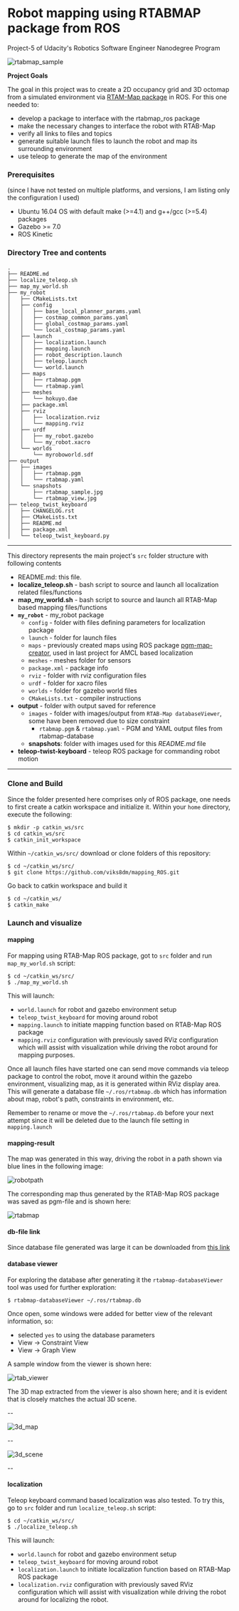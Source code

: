 # Robot mapping using RTABMAP package from ROS

Project-5 of Udacity's Robotics Software Engineer Nanodegree Program

![rtabmap_sample](./output/snapshots/rtabmap_sample.jpg)

**Project Goals**

The goal in this project was to create a 2D occupancy grid and 3D octomap from a simulated environment via [RTAM-Map package](http://wiki.ros.org/rtabmap_ros) in ROS. For this one needed to:

* develop a package to interface with the rtabmap_ros package
* make the necessary changes to interface the robot with RTAB-Map
* verify all links to files and topics
* generate suitable launch files to launch the robot and map its surrounding environment
* use teleop to generate the map of the environment


### Prerequisites
(since I have not tested on multiple platforms, and versions, I am listing only the configuration I used)

* Ubuntu 16.04 OS with default make (>=4.1) and g++/gcc (>=5.4) packages
* Gazebo >= 7.0
* ROS Kinetic

### Directory Tree and contents


```
.
├── README.md
├── localize_teleop.sh
├── map_my_world.sh
├── my_robot
│   ├── CMakeLists.txt
│   ├── config
│   │   ├── base_local_planner_params.yaml
│   │   ├── costmap_common_params.yaml
│   │   ├── global_costmap_params.yaml
│   │   └── local_costmap_params.yaml
│   ├── launch
│   │   ├── localization.launch
│   │   ├── mapping.launch
│   │   ├── robot_description.launch
│   │   ├── teleop.launch
│   │   └── world.launch
│   ├── maps
│   │   ├── rtabmap.pgm
│   │   └── rtabmap.yaml
│   ├── meshes
│   │   └── hokuyo.dae
│   ├── package.xml
│   ├── rviz
│   │   ├── localization.rviz
│   │   └── mapping.rviz
│   ├── urdf
│   │   ├── my_robot.gazebo
│   │   └── my_robot.xacro
│   └── worlds
│       └── myroboworld.sdf
├── output
│   ├── images
│   │   ├── rtabmap.pgm
│   │   └── rtabmap.yaml
│   └── snapshots
│       ├── rtabmap_sample.jpg
│       └── rtabmap_view.jpg
├── teleop_twist_keyboard
│   ├── CHANGELOG.rst
│   ├── CMakeLists.txt
│   ├── README.md
│   ├── package.xml
│   └── teleop_twist_keyboard.py

```
---

This directory represents the main project's `src` folder structure with following contents

* README.md: this file.
* **localize_teleop.sh** - bash script to source and launch all localization related files/functions
* **map_my_world.sh** - bash script to source and launch all RTAB-Map based mapping files/functions
* **`my_robot`** - my_robot package
	* `config` - folder with files defining parameters for localization package
	* `launch` - folder for launch files
	* `maps` - previously created maps using ROS package [pgm-map-creator](https://github.com/udacity/pgm_map_creator), used in last project for AMCL based localization
	* `meshes` - meshes folder for sensors
	* `package.xml` - package info
	* `rviz` - folder with rviz configuration files
	* `urdf` - folder for xacro files
	* `worlds` - folder for gazebo world files
	* `CMakeLists.txt` - compiler instructions
* **output** - folder with output saved for reference
	* `images` - folder with images/output from `RTAB-Map databaseViewer`, some have been removed due to size constraint
		* `rtabmap.pgm` & `rtabmap.yaml` - PGM and YAML output files from rtabmap-database
	* **snapshots**: folder with images used for this *README.md* file
* **teleop-twist-keyboard** - teleop ROS package for commanding robot motion

---


### Clone and Build

Since the folder presented here comprises only of ROS package, one needs to first create a catkin workspace and initialize it. Within your `home` directory, execute the following:

```
$ mkdir -p catkin_ws/src
$ cd catkin_ws/src
$ catkin_init_workspace
```

Within `~/catkin_ws/src/` download or clone folders of this repository:

```
$ cd ~/catkin_ws/src/
$ git clone https://github.com/viks8dm/mapping_ROS.git
```

Go back to catkin workspace and build it

```
$ cd ~/catkin_ws/
$ catkin_make
```

### Launch and visualize

#### mapping

For mapping using RTAB-Map ROS package, got to `src` folder and run `map_my_world.sh` script:

```
$ cd ~/catkin_ws/src/
$ ./map_my_world.sh
```
This will launch:

* `world.launch` for robot and gazebo environment setup
* `teleop_twist_keyboard` for moving around robot
* `mapping.launch` to initiate mapping function based on RTAB-Map ROS package
* `mapping.rviz` configuration with previously saved RViz configuration which will assist with visualization while driving the robot around for mapping purposes.

Once all launch files have started one can send move commands via teleop package to control the robot, move it around within the gazebo environment, visualizing map, as it is generated within RViz display area. This will generate a database file `~/.ros/rtabmap.db` which has information about map, robot's path, constraints in environment, etc.

Remember to rename or move the `~/.ros/rtabmap.db` before your next attempt since it will be deleted due to the launch file setting in `mapping.launch`

#### mapping-result

The map was generated in this way, driving the robot in a path shown via blue lines in the following image:

![robotpath](./output/snapshots/robot_path.jpg)


The corresponding map thus generated by the RTAB-Map ROS package was saved as pgm-file and is shown here:

![rtabmap](./output/snapshots/rtabmap.jpg)


#### db-file link

Since database file generated was large it can be downloaded from [this link](https://www.dropbox.com/s/7gkmropc52ukqhm/rtabmap.db?dl=0)


#### database viewer

For exploring the database after generating it  the `rtabmap-databaseViewer` tool was used for further exploration:

```
$ rtabmap-databaseViewer ~/.ros/rtabmap.db
```

Once open, some windows were added for better view of the relevant information, so:

* selected `yes` to using the database parameters
* View -> Constraint View
* View -> Graph View

A sample window from the viewer is shown here:

![rtab_viewer](output/snapshots/rtab_viewer.jpg)

The 3D map extracted from the viewer is also shown here; and it is evident that is closely matches the actual 3D scene.

--

![3d_map](output/snapshots/map_3D.jpg)

--

![3d_scene](output/snapshots/scene_3D.jpg)

--

#### localization

Teleop keyboard command based localization was also tested. To try this, go to `src` folder and run `localize_teleop.sh` script:

```
$ cd ~/catkin_ws/src/
$ ./localize_teleop.sh
```
This will launch:

* `world.launch` for robot and gazebo environment setup
* `teleop_twist_keyboard` for moving around robot
* `localization.launch` to initiate localization function based on RTAB-Map ROS package
* `localization.rviz` configuration with previously saved RViz configuration which will assist with visualization while driving the robot around for localizing the robot.
